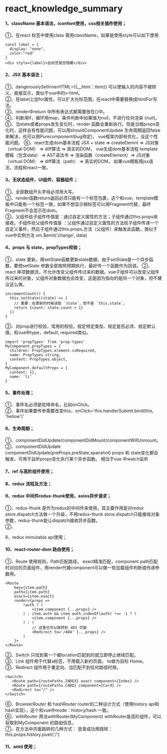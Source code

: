 # react_knowledge_summary
#### 1、className 基本语法，iconfont使用，css相关插件使用；
①、在react 标签中使用class 需用className，如果是使用style可以如下使用
```
const label = {
  display: "none",
  color:"red"
}
<div style={label}>此标签是否隐藏</div>
```

#### 2、JSX 基本语法；
①、dangerouslySetInnerHTML={{__html：item}} 可以使输入的内容不被转义，直接显示，类似于vue中的v-html。<br>
②、在label上加for属性，可以扩大光标范围，在react中需要替换成htmlFor写法。<br>
③、render中return 中所有表达式都需要放在{}中。<br>
④、判断用if，循环用map，条件判断中如果值为null，不进行任何渲染  {null}。<br>
⑤、当state或者props发生变化时，render 函数会重新执行。但是当根props变化时，这样会有性能问题，可以用shouldComponentUpdate 生命周期返回false来解决，也可以用Purecomponent(bug待定)， vue框架内部有优化，没这个性能问题。
⑥、react生成dom基本流程 JSX + state => createElemnt => JS对象（virtual DOM） => diff算法 => 真实的DOM， vue生成dom基本流程 template模板（包含data） => AST语法书 => 渲染函数（createElement）=> JS对象（virtual DOM） => diff算法（path） => 真实的DOM， 如果vue模板用jsx语法，流程和react一致。

#### 3、无状态组件、UI组件、容器组件；
①、全部数组开头字母必须用大写。<br>
②、render函数return返回必须只能有一个标签包裹，这个和vue，template模板中只能有一个标签一致，如果不想显示根标签可以用Fragment代替，最终Fragment不会显示在dom。<br>
③、父组件给子组件传值是：通过自定义属性的方法；子组件通过this.props来接收。子组件给父组件传值是 ：父组件通过自定义属性的方法给子组件传递一个自定义事件，然后子组件通过this.props.方法（父组件）来触发此函数，类似于vue中实例方法 vm.$emit('change', data)

#### 4、props 与 state，propTypes校验；
①、state 更新，用setState函数更新state数据，由于setState是一个异步函数，要想setState 参数全部按照预期执行，最好传一个函数作为回调。
②、react 单项数据流，不允许改变父组件传过来的数据。vue子组件可以改变父组件传过来的对象，父组件对象数据也会改变，这是因为指向的是同一个对象，但不建议这么做。
```
incrementCount() {
  this.setState((state) => {
    // 重要：在更新的时候读取 `state`，而不是 `this.state`。
    return {count: state.count + 1}
  })
}
```
③、对prop进行校验，常用的校验，规定特定类型、规定是否必须、规定默认值，和vue中type，default, required类似。
```
import 'propTypes' from 'prop-types'
MyComponent.propTypes = {
  children: PropTypes.element.isRequired,
  name: PropTypes.string,
  content: PropTypes.object,
}
MyComponent.defaultProps = {
  content: {},
  name: 'li'
}
```

#### 5、事件处理；
①、事件名必须是驼峰命名，比如onClick。<br>
②、事件如果要传参需要改变this，onClick='this.handlerSubmit.bind(this, 'hellow')'

#### 6、生命周期；
①、componentDidUpdate/componentDidMount/componentWillUnmount。<br>
②、componentDidUpdate componentDidUpdate(preProps,preState,spanshot) props 和 state变化都会触发，可用于监听props变化执行某个异步函数。 相当于vue 中watch监听<br>

#### 7、ref 与高阶组件使用；

#### 8、redux 流程及方法；

#### 9、redux 中间件redux-thunk使用，axios异步请求；<br>
①、redux-thunk 是作为redux的中间件来使用，其主要作用是对redux store.dispatch方法做一个升级，不用redux-thunk store.dispatch只能接收对象参数，redux-thunk能让dispatch接收异步函数。<br>
②、

8、redux immutable api使用；

#### 10、react-router-dom 路由使用；<br>
①、Route 使用规则，Path匹配路径， exact精准匹配，component path匹配时对应的页面组件，用render代替component可以做一些加载组件判断或传递参数用。<br>
   ``` 
   <Route
       key={item.path}
       path={item.path}
       exact={item.exact}
       render={props =>
           !auth ? (
               <item.component {...props} />
           ) : item.auth && item.auth.indexOf(auth) !== -1 ? (
               <item.component {...props} />
           ) : (
               // 这里也可以跳转到 403 页面
               <Redirect to='/404' {...props} />
           )
       }>
   </Route>
  ```
②、Switch 只找到第一个被location匹配到的<Route>就立即停止继续匹配。<br>
③、Link 组件用于代替a标签，不用载入新的页面。 to做为目标 <Link to='/'>Home</Link>。<br>
③、Redirect 组件用于重定向，当匹配不到任何路径时用。<br>
   ``` 
  <Switch>
      <Route path={routePaths.INDEX} exact component={Index} />
      <Route path={routePaths.CARD} component={Card} />
      <Redirect to="/" />
  </Switch>
  ```
⑥、BrowserRouter 和 hashRouter router的二种设计方式（使用history api和hash实现），这个和vue中mode：history/hash 一致。<br>
⑥、withRouter 用法withRouter(MyComponent) withRouter是高阶组件，可以获取到MyComponent 的路由信息。<br>
⑦、在方法中页面跳转的几种方式：
   登录成功用跳转：this.props.history.push('/') <br>

#### 11、antd 使用；
